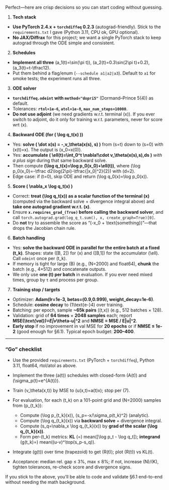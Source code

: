 Perfect—here are crisp decisions so you can start coding without guessing.

1. **Tech stack**

* **Use PyTorch 2.4.x + `torchdiffeq` 0.2.3** (autograd-friendly). Stick to the `requirements.txt` I gave (Python 3.11, CPU ok, GPU optional).
* **No JAX/Diffrax** for this project; we want a single PyTorch stack to keep autograd through the ODE simple and consistent.

2. **Schedules**

* **Implement all three** (a_1(t)=\sin(\pi t)), (a_2(t)=0.3\sin(2\pi t)+0.2), (a_3(t)=t-\tfrac12).
* Put them behind a flag/enum (`--schedule a1|a2|a3`). Default to `a1` for smoke tests; the experiment runs all three.

3. **ODE solver**

* **`torchdiffeq.odeint` with `method="dopri5"`** (Dormand–Prince 5(4)) as default.
* Tolerances: **`rtol=1e-6`, `atol=1e-8`, `max_num_steps=10000`**.
* **Do not use adjoint** (we need gradients w.r.t. terminal (x)). If you ever switch to adjoint, do it only for training w.r.t. parameters, never for score wrt (x).

4. **Backward ODE (for ( \log q_t(x) ))**

* Yes: **solve ( \dot x(s) = -,v_\theta(x(s), s) )** from (s=t) down to (s=0) with (x(t)=x). The output is (x_0=x(0)).
* Yes: **accumulate ( \ell(t)=\int_0^t \nabla!\cdot v_\theta(x(s),s),ds )** *with a plus sign* during that same backward solve.
* Then compute **(\log q_t(x)=\log p_0(x_0)+\ell(t))**, where (\log p_0(x_0)=-\tfrac d2\log(2\pi)-\tfrac{|x_0|^2}{2}) with (d=2).
* Edge case: if (t=0), skip ODE and return (\log q_0(x)=\log p_0(x)).

5. **Score ( \nabla_x \log q_t(x) )**

* Correct: **treat (\log q_t(x)) as a scalar function of the terminal (x)** (computed via the backward solve + divergence integral above) and **take one autograd gradient w.r.t. (x)**.
* Ensure **`x.requires_grad_(True)` before calling the backward solver**, and call `torch.autograd.grad(log_q_t.sum(), x, create_graph=True)[0]`.
* Do **not** try to assemble the score as “(-x_0 + \text{something})”—that drops the Jacobian chain rule.

6. **Batch handling**

* Yes: **solve the backward ODE in parallel for the entire batch at a fixed (t_k)**. Shapes: state ([B, 2]) for (x) and ([B,1]) for the accumulator (\ell). Call `odeint` once per (t_k).
* If memory is tight for large (B) (e.g., (N=2000) and float64), **chunk** the batch (e.g., 4×512) and concatenate outputs.
* We only use **one (t) per batch** in evaluation. If you ever need mixed times, group by `t` and process per group.

7. **Training stop / targets**

* Optimizer: **Adam(lr=1e-3, betas=(0.9,0.999), weight_decay=1e-6)**.
* Schedule: **cosine decay** to (1\text{e-}4) over training.
* Batching: per epoch, sample **~65k pairs** ((t,x)) (e.g., 512 batches × 128).
* Validation: grid of **64 times** × **2048 samples** each; report **MSE(*\text{val})=E|v*\theta-u|^2** and **NMSE = MSE / E|u|^2**.
* **Early stop** if no improvement in val MSE for **20 epochs** or if **NMSE ≤ 1e-2** (good enough for §6.1). Typical epoch budget: **200–400**.

---

### “Go” checklist

* Use the provided `requirements.txt` (PyTorch + `torchdiffeq`), Python 3.11, float64, rtol/atol as above.
* Implement the three (a(t)) schedules with closed-form (A(t)) and (\sigma_p(t)=e^{A(t)}).
* Train (v_\theta(x,t)) by MSE to (u(x,t)=a(t)x); stop per (7).
* For evaluation, for each (t_k) on a 101-point grid and (N=2000) samples from (p_{t_k}):

  * Compute (\log p_{t_k}(x)), (s_p=-x/\sigma_p(t_k)^2) (analytic).
  * Compute (\log q_{t_k}(x)) via **backward solve** + divergence integral.
  * Compute (s_q=\nabla_x \log q_{t_k}(x)) by **grad of the scalar (\log q_{t_k}(x))**.
  * Form per-(t_k) metrics: **KL** (=) mean([\log p_t - \log q_t]); **integrand** (g(t_k)=) mean((u-v)^\top(s_p-s_q)).
* Integrate (g(t)) over time (trapezoid) to get (R(t)); plot (R(t)) vs KL(t).
* Acceptance: median rel. gap ≤ 3%, max ≤ 8%; if not, increase (N)/(K), tighten tolerances, re-check score and divergence signs.

If you stick to the above, you’ll be able to code and validate §6.1 end-to-end without needing the math background.
